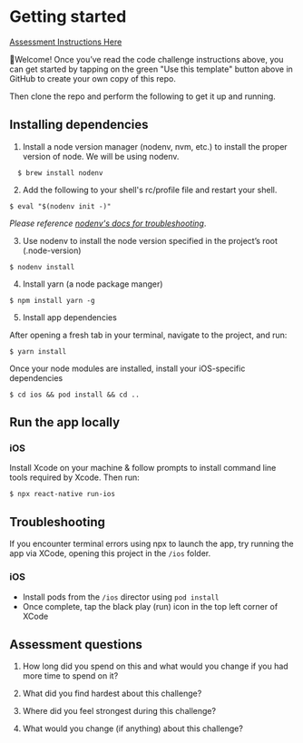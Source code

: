 # Getting started

[Assessment Instructions Here](https://docs.google.com/document/d/1TSjMN-q9bAfzptFBlvqBSRbODVSvUyJ--RN1XIUmyFM)

👋Welcome!
Once you’ve read the code challenge instructions above, you can get started by tapping on the green "Use this template" button above in GitHub to create your own copy of this repo.

Then clone the repo and perform the following to get it up and running.

## Installing dependencies
1. Install a node version manager (nodenv, nvm, etc.) to install the proper version of node. We will be using nodenv.
```
  $ brew install nodenv
```

2. Add the following to your shell's rc/profile file and restart your shell.
```
$ eval "$(nodenv init -)"
```
_Please reference [nodenv's docs for troubleshooting](https://nicedoc.io/nodenv/nodenv)_.

3. Use nodenv to install the node version specified in the project’s root (.node-version)

```
$ nodenv install
```

4. Install yarn (a node package manger)

```
$ npm install yarn -g
```

5. Install app dependencies

After opening a fresh tab in your terminal, navigate to the project, and run:
```
$ yarn install
```

Once your node modules are installed, install your iOS-specific dependencies
```
$ cd ios && pod install && cd ..
```

## Run the app locally
### iOS

Install Xcode on your machine & follow prompts to install command line tools required by Xcode. Then run:
```
$ npx react-native run-ios
```


## Troubleshooting
If you encounter terminal errors using npx to launch the app, try running the app via XCode, opening this project in the `/ios` folder.

### iOS
- Install pods from the `/ios` director using `pod install`
- Once complete, tap the black play (run) icon in the top left corner of XCode

## Assessment questions
1. How long did you spend on this and what would you change if you had more time to spend on it?

2. What did you find hardest about this challenge?

3. Where did you feel strongest during this challenge?

4. What would you change (if anything) about this challenge?
